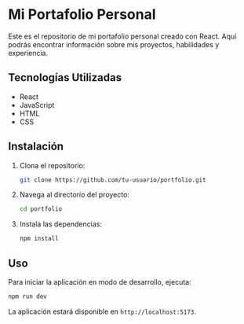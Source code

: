 # Mi Portafolio Personal

Este es el repositorio de mi portafolio personal creado con React. Aquí podrás encontrar información sobre mis proyectos, habilidades y experiencia.

## Tecnologías Utilizadas

- React
- JavaScript
- HTML
- CSS

## Instalación

1. Clona el repositorio:
    ```bash
    git clone https://github.com/tu-usuario/portfolio.git
    ```
2. Navega al directorio del proyecto:
    ```bash
    cd portfolio
    ```
3. Instala las dependencias:
    ```bash
    npm install
    ```

## Uso

Para iniciar la aplicación en modo de desarrollo, ejecuta:
```bash
npm run dev
```
La aplicación estará disponible en `http://localhost:5173`.
